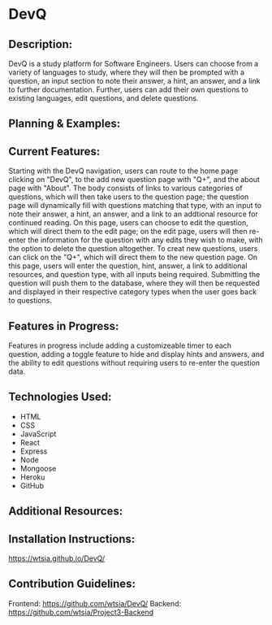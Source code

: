 <h1>DevQ</h1>

## Description:

DevQ is a study platform for Software Engineers. Users can choose from a variety of languages to study, where they will then be prompted with a question, an input section to note their answer, a hint, an answer, and a link to further documentation. Further, users can add their own questions to existing languages, edit questions, and delete questions.

## Planning & Examples:

<!-- ![Project Example 1](images/ProjectExample1.png); -->

## Current Features:

Starting with the DevQ navigation, users can route to the home page clicking on "DevQ", to the add new question page with "Q+", and the about page with "About". The body consists of links to various categories of questions, which will then take users to the question page; the question page will dynamically fill with questions matching that type, with an input to note their answer, a hint, an answer, and a link to an addtional resource for continued reading. On this page, users can choose to edit the question, which will direct them to the edit page; on the edit page, users will then re-enter the information for the question with any edits they wish to make, with the option to delete the question altogether. To creat new questions, users can click on the "Q+", which will direct them to the new question page. On this page, users will enter the question, hint, answer, a link to additional resources, and question type, with all inputs being required. Submitting the question will push them to the database, where they will then be requested and displayed in their respective category types when the user goes back to questions.

## Features in Progress:

Features in progress include adding a customizeable timer to each question, adding a toggle feature to hide and display hints and answers, and the ability to edit questions without requiring users to re-enter the question data.

## Technologies Used:

- HTML
- CSS
- JavaScript
- React
- Express
- Node
- Mongoose
- Heroku
- GitHub

## Additional Resources:

## Installation Instructions:

https://wtsia.github.io/DevQ/

## Contribution Guidelines:

Frontend: https://github.com/wtsia/DevQ/
Backend: https://github.com/wtsia/Project3-Backend
